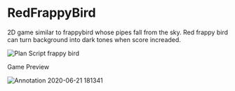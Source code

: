 # RedFrappyBird
2D game similar to frappybird whose pipes fall from the sky. Red frappy bird can turn background into dark tones when score increaded.


![Plan Script frappy bird](https://user-images.githubusercontent.com/60878775/85909004-eace6000-b841-11ea-83a2-d43f29a167ca.png)

Game Preview






![Annotation 2020-06-21 181341](https://user-images.githubusercontent.com/60878775/85483387-e6f6cf80-b5ee-11ea-852e-dcf51c1dc197.png)
